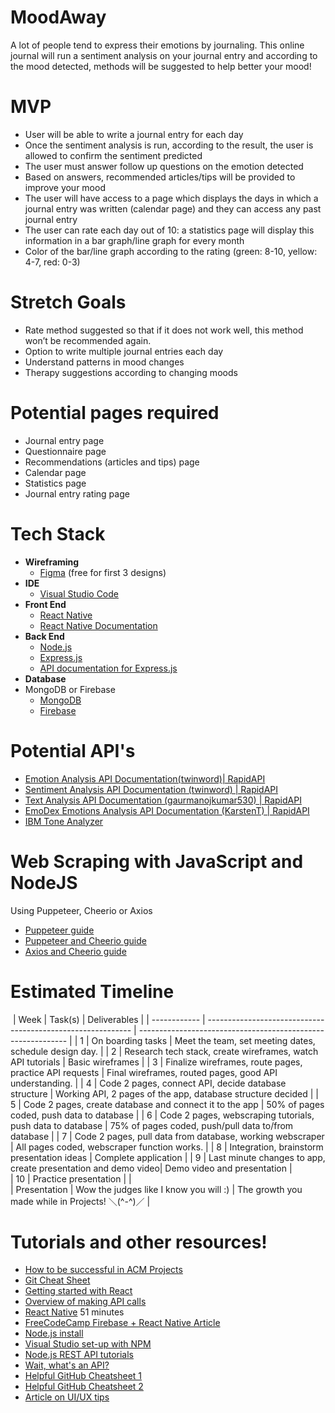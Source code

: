 # MoodAway
A lot of people tend to express their emotions by journaling. This online journal will run a sentiment analysis on your journal entry and according to the mood detected, methods will be suggested to help better your mood! 
​
# MVP
- User will be able to write a journal entry for each day
- Once the sentiment analysis is run, according to the result, the user is allowed to confirm the sentiment predicted 
- The user must answer follow up questions on the emotion detected
- Based on answers, recommended articles/tips will be provided to improve your mood
- The user will have access to a page which displays the days in which a journal entry was written (calendar page) and they can access any past journal entry
- The user can rate each day out of 10: a statistics page will display this information in a bar graph/line graph for every month 
- Color of the bar/line graph according to the rating (green: 8-10, yellow: 4-7, red: 0-3) 
​
# Stretch Goals 
- Rate method suggested so that if it does not work well, this method won’t be recommended again.
- Option to write multiple journal entries each day
- Understand patterns in mood changes
- Therapy suggestions according to changing moods
​
# Potential pages required 
- Journal entry page
- Questionnaire page 
- Recommendations (articles and tips) page 
- Calendar page
- Statistics page 
- Journal entry rating page
​
# Tech Stack
- **Wireframing**
	- [Figma](https://www.figma.com/) (free for first 3 designs)
- **IDE**
	- [Visual Studio Code](https://code.visualstudio.com/)
- **Front End**
  	- [React Native](https://reactnative.dev/)
  	- [React Native Documentation](https://reactnative.dev/docs/getting-started)
- **Back End**
	- [Node.js](https://nodejs.org/en/download/)
	- [Express.js](https://expressjs.com/)
	- [API documentation for Express.js](https://expressjs.com/en/5x/api.html)
- **Database**
- MongoDB or Firebase
	- [MongoDB](https://www.mongodb.com/)
	- [Firebase](https://firebase.google.com/?gclid=CjwKCAjwsfuYBhAZEiwA5a6CDMeFRyGJhboIkNOw4YIlMwD4PjlN5ypVJcBnY01efhCiErx5_sY0HxoC7-oQAvD_BwE&gclsrc=aw.ds)
​
# Potential API's 
- [Emotion Analysis API Documentation(twinword)| RapidAPI](https://rapidapi.com/twinword/api/emotion-analysis/)
- [Sentiment Analysis API Documentation (twinword) | RapidAPI](https://rapidapi.com/twinword/api/sentiment-analysis/)
- [Text Analysis API Documentation (gaurmanojkumar530) | RapidAPI](https://rapidapi.com/gaurmanojkumar530/api/text-analysis12/)
- [EmoDex Emotions Analysis API Documentation (KarstenT) | RapidAPI](https://rapidapi.com/KarstenT/api/emodex-emotions-analysis/)
- [IBM Tone Analyzer](https://cloud.ibm.com/docs/tone-analyzer?topic=tone-analyzer-about)
​
# Web Scraping with JavaScript and NodeJS
Using Puppeteer, Cheerio or Axios
- [Puppeteer guide](https://dev.to/code_jedi/web-scraping-in-nodejs-2lkf)
- [Puppeteer and Cheerio guide](https://www.freecodecamp.org/news/the-ultimate-guide-to-web-scraping-with-node-js-daa2027dcd3/)
- [Axios and Cheerio guide](https://geshan.com.np/blog/2021/09/web-scraping-nodejs/)
​
# Estimated Timeline
​
| Week         | Task(s)                                                     | Deliverables                                                 |
| ------------ | ----------------------------------------------------------- | ------------------------------------------------------------ |
| 1            | On boarding tasks                                           | Meet the team, set meeting dates, schedule design day.       |
| 2            | Research tech stack, create wireframes, watch API tutorials | Basic wireframes                                             |
| 3            | Finalize wireframes, route pages, practice API requests     | Final wireframes, routed pages, good API understanding.      |
| 4            | Code 2 pages, connect API, decide database structure        | Working API, 2 pages of the app, database structure decided  |
| 5            | Code 2 pages, create database and connect it to the app     | 50% of pages coded, push data to database                    |
| 6            | Code 2 pages, webscraping tutorials, push data to database  | 75% of pages coded, push/pull data to/from database          |
| 7            | Code 2 pages, pull data from database, working webscraper   | All pages coded, webscraper function works.                  |
| 8            | Integration, brainstorm presentation ideas                  | Complete application                                         |
| 9            | Last minute changes to app, create presentation and demo video| Demo video and presentation                                |              
| 10           | Practice presentation                                       |                                                              |              
| Presentation | Wow the judges like I know you will :)                      | The growth you made while in Projects! ＼(^-^)／              |
​
# Tutorials and other resources!
- [How to be successful in ACM Projects](https://docs.google.com/document/d/18Zi3DrKG5e6g5Bojr8iqxIu6VIGl86YBSFlsnJnlM88/edit?usp=sharing)
- [Git Cheat Sheet](https://education.github.com/git-cheat-sheet-education.pdf)
- [Getting started with React](https://facebook.github.io/react-native/docs/getting-started)
- [Overview of making API calls](https://snipcart.com/blog/apis-integration-usage-benefits)
- [React Native](https://www.youtube.com/watch?v=Hf4MJH0jDb4) 51 minutes
- [FreeCodeCamp Firebase + React Native Article](https://www.freecodecamp.org/news/react-native-firebase-tutorial/)
- [Node.js install](https://www.youtube.com/watch?v=JINE4D0Syqw)
- [Visual Studio set-up with NPM](https://www.youtube.com/watch?v=sJ7nDNNpOMA)
- [Node.js REST API tutorials](https://www.youtube.com/watch?v=BRdcRFvuqsE&list=PL4cUxeGkcC9jBcybHMTIia56aV21o2cZ8)
- [Wait, what's an API?](https://www.youtube.com/watch?v=SLwpqD8n3d0)
- [Helpful GitHub Cheatsheet 1](https://education.github.com/git-cheat-sheet-education.pdf)
- [Helpful GitHub Cheatsheet 2](https://drive.google.com/file/d/1OddwoSvNJ3dQuEBw3RERieMXmOicif9_/view)
- [Article on UI/UX tips](https://www.uxpin.com/studio/blog/guide-design-consistency-best-practices-ui-ux-designers/)
